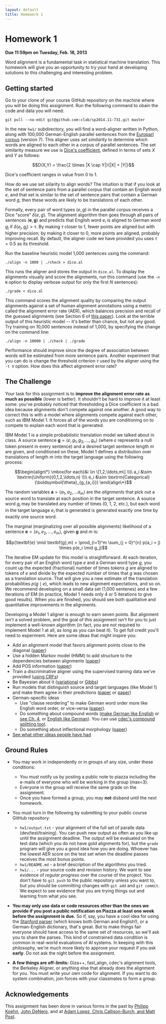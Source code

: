 ```yaml
---
layout: default
title: Homework 1
---
```

# Homework 1

**Due 11:59pm on Tuesday, Feb. 18, 2013**

Word alignment is a fundamental task in statistical machine translation. This homework will give you an opportunity to try your hand at developing solutions to this challenging and interesting problem.

## Getting started

Go to your clone of your course GitHub repository on the machine where you will be doing this assignment. Run the following command to obain the code and data you will need:

    git pull --no-edit git@github.com:clab/sp2014.11-731.git master

In the new `hw1/` subdirectory, you will find a word-aligner written in Python, along with 100,000 German-English parallel sentences from the [Europarl corpus](http://www.statmt.org/europarl/) (version 7). This aligner uses *set similarity* to determine which words are aligned to each other in a corpus of parallel sentences. The set similarity measure we use is [Dice's coefficient](http://en.wikipedia.org/wiki/Dice's_coefficient), defined in terms of sets $X$ and $Y$ as follows:

$$D(X,Y) = \frac{2 \times |X \cap Y|}{|X| + |Y|}$$

Dice's coefficient ranges in value from $0$ to $1$.

How do we use set siilarity to align words? The intuition is that if you look at the set of sentence pairs from a parallel corpus that contain an English word $e$, and that set is similar to the set of sentence pairs that contain a German word $g$, then these words are likely to be translations of each other.

Formally, every pair of word types $(e,g)$ in the parallel corpus receives a Dice "score" $\delta(e,g)$. The alignment algorithm then goes through all pairs of sentences $(\textbf{e},\textbf{g})$ and predicts that English word $e_i$ is aligned to German word $g_j$ if $\delta(e_i,g_j) > \tau$. By making $\tau$ closer to $1$, fewer points are aligned but with higher precision; by making it closer to $0$, more points are aligned, probably improving recall. By default, the aligner code we have provided you uses $\tau = 0.5$ as its threshold.

Run the baseline heuristic model 1,000 sentences using the command:

    ./align -n 1000 | ./check > dice.al

This runs the aligner and stores the output in `dice.al`. To display the alignments visually and score the alignments, run this command (use the `-n N` option to display verbose output for only the first $N$ sentences):

    ./grade < dice.al

This command scores the alignment quality by comparing the output alignments against a set of human alignment annotations using a metric called the alignment error rate (AER), which balances precision and recall of the guessed alignments (see Section 6 of [this paper](http://aclweb.org/anthology-new/P/P00/P00-1056.pdf)). Look at the terrible output of this heuristic model -- it's better than chance, but not any good. Try training on 10,000 sentences instead of 1,000, by specifying the change on the command line:

    ./align -n 10000 | ./check | ./grade

Performance should improve since the degree of association between words will be estimated from more sentence pairs. Another experiment that you can do is change the threshold criterion $\tau$ used by the aligner using the `-t X` option. How does this affect alignment error rate?

## The Challenge

Your task for this assignment is to **improve the alignment error rate as much as possible** (lower is better). It shouldn't be hard to improve it at least some: you've probably noticed that thresholding a Dice coefficient is a bad idea because alignments don't compete against one another. A good way to correct this is with a model where alignments compete against each other, such as IBM Model 1. It forces all of the words you are conditioning on to compete to explain each word that is generated.

IBM Model 1 is a simple probabilistic translation model we talked about in class. A source sentence $\textbf{g} = \langle \varepsilon, g_1, g_2 , \ldots , g_{n} \rangle$ (where $\varepsilon$ represents a null token present in every sentence) and a desired target sentence length $m$ are given, and conditioned on these, Model 1 defines a distribution over translations of length $m$ into the target language using the following process:

$$\begin{align\*} \mbox{for each}&i \in \[1,2,\ldots,m\] \\\\
a_i &\sim \textrm{Uniform}(0,1,2,\ldots,n) \\\\
e_i &\sim \textrm{Categorical}(\boldsymbol{\theta}_{g_{a_i}})
\end{align\*}$$

The random variables $\textbf{a} = \langle a_1,a_2, \ldots a_m \rangle$ are the *alignments* that pick out a source word to translate at each position in the target sentence. A source word $g_j$ may be translated any number of times (0, 1, 2, etc.), but each word in the target language $e_i$ that is generated is generated exactly one time by exactly one source word.

The marginal (marginalizing over all possible alignments) likelihood of a sentence $\textbf{e} = \langle e_1, e_2, \ldots , e_m \rangle$, given $\textbf{g}$ and $m$ is:

$$p(\textbf{e} \mid \textbf{g},m) = \prod_{i=1}^m \sum_{j = 0}^{n} p(a_i = j) \times p(e_i \mid g_j)$$

The iterative EM update for this model is straightforward. At each iteration, for every pair of an English word type $e$ and a German word type $g$, you count up the expected (fractional) number of times tokens $g$ are aligned to tokens of $e$ and divide by the expected number of times that $g$ was chosen as a translation source. That will give you a new estimate of the translation probabilities $p(g \mid e)$, which leads to new alignment expectations, and so on. We recommend developing on a small data set (1,000 sentenes) and a few iterations of EM (in practice, Model 1 needs only 4 or 5 iterations to give good results). When you are finished, you should see both qualitative and quantitative improvements in the alignments.

Developing a Model 1 aligner is enough to earn seven points. But alignment isn't a solved problem, and the goal of this assignment isn't for you to just implement a well-known algorithm (in fact, you are not required to implement Model 1 at all, as long as you can beat it). To get full credit you'll need to experiment. Here are some ideas that might inspire you:

 * Add an alignment model that favors alignment points close to the diagonal ([paper](http://aclweb.org/anthology/N/N13/N13-1073.pdf))
 * Use a hidden Markov model (HMM) to add structure to the dependencies between alignments ([paper](http://aclweb.org/anthology-new/C/C96/C96-2141.pdf))
 * Add POS information ([paper](http://acl.ldc.upenn.edu/W/W02/W02-1012.pdf))
 * Train a discriminative aligner using the supervised training data we've provided ([using CRFs](http://aclweb.org/anthology-new/P/P06/P06-1009.pdf))
 * Be Bayesian about it ([variational](http://www.cs.rochester.edu/~gildea/pubs/riley-gildea-acl12.pdf) or [Gibbs](http://aclweb.org/anthology/P/P11/P11-2032.pdf))
 * Run models that distinguish source and target languages (like Model 1) and make them agree in their predictions ([paper](http://aclweb.org/anthology-new/N/N06/N06-1014.pdf) or [paper](http://www.denero.org/content/pubs/acl11_denero_dual.pdf))
 * German-specific ideas
   * Use "clause reordering" to make German word order more like English word order, or vice-versa ([paper](http://www.humanities.mcmaster.ca/~kucerov/ACL2005.pdf)).
   * Do something about compound words ([make German like English](http://homepages.inf.ed.ac.uk/pkoehn/publications/compound2003.pdf) or [see Ch. 4](http://www.cs.cmu.edu/~cdyer/singlespace-thesis.pdf), or [English like German](http://aclweb.org/anthology-new/P/P10/P10-1047.pdf)). You can use [cdec's compound splitting tool](http://www.cdec-decoder.org/).
   * Do something about inflectional morphology ([paper](http://nlp.stanford.edu/~mcclosky/papers/sgwater-emnlp-2005.pdf))
 * [See what other ideas people have had](http://scholar.google.com/scholar?q=word+alignment)

## Ground Rules

 * You may work in independently or in groups of any size, under these conditions:
    * You must notify us by posting a public note to piazza including the e-mails of everyone who will be working in the group (max=3).
    * Everyone in the group will receive the same grade on the assignment.
    * Once you have formed a group, you may **not** disband until the next homework.

 * You must turn in the following by submitting to your public course GitHub repository:
    * `hw1/output.txt` - your alignment of the full set of paralle data (dev/test/training). You can push new output as often as you like up until the assignment deadline. The output will be evaluated on the test data (which you do not have gold alignments for), but the `grade` program will give you a good idea how you are doing. Whoever has the lowest AER score on the test set when the deadline passes receives the most bonus points.
    * `hw1/README.md` - a brief description of the algorithms you tried.
    * `hw1/...` - your source code and revision history. We want to see evidence of *regular progress* over the course of the project. You don't have to `git push` to the public repository unless you want to, but you should be committing changes with `git add` and `git commit`. We expect to see evidence that you are trying things out and learning from what you see.

 * **You may only use data or code resources other than the ones we provide if you post a public notification on Piazza at least one week before the assignment is due.** So if, say, you have a cool idea for using the [Stanford parser](http://nlp.stanford.edu/software/lex-parser.shtml) (which knows both German and English!), or a German-English dictionary, that's great. But to make things fair everyone should have access to the same set of resources, so we'll ask you to share the parses. This kind of constrained data condition is common in real-world evaluations of AI systems. In keeping with this philosophy, we're much more likely to approve your request if you ask **early**. Do not ask the night before the assignment.

 * **A few things are off-limits:** Giza++, fast_align, cdec's alignment tools, the Berkeley Aligner, or anything else that already does the alignment for you. You must write your own code for alignment. If you want to do system combination, join forces with your classmates to form a group.

## Acknowledgements

This assignment has been done in various forms in the past by [Philipp Koehn](http://homepages.inf.ed.ac.uk/pkoehn/), [John DeNero](http://www.denero.org/), and at [Adam Lopez, Chris Callison-Burch, and Matt Post](http://mt-class.org/hw1.html).
